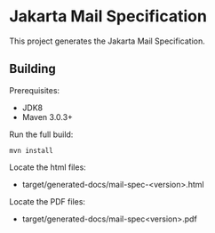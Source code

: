 Jakarta Mail Specification
==========================

This project generates the Jakarta Mail Specification.

Building
--------

Prerequisites:

* JDK8
* Maven 3.0.3+

Run the full build:

`mvn install`

Locate the html files:
- target/generated-docs/mail-spec-&lt;version>.html

Locate the PDF files:
- target/generated-docs/mail-spec&lt;version>.pdf

